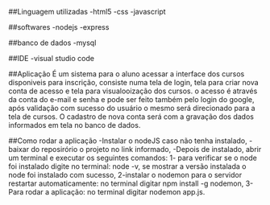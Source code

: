 ##Linguagem utilizadas
-html5
-css
-javascript

##softwares
-nodejs
-express

##banco de dados
-mysql

##IDE
-visual studio code

##Aplicação
É um sistema para o aluno acessar a interface dos cursos disponiveis para inscrição, consiste numa tela de login, tela para criar nova conta de acesso e tela
para visualooização dos cursos.
o acesso é através da conta do e-mail e senha e pode ser feito também pelo login do google, após validação com sucesso do usuário o mesmo será direcionado
para a tela de cursos.
O cadastro de nova conta será com a gravação dos dados informados em tela no banco de dados.

##Como rodar a aplicação
-Instalar o nodeJS caso não tenha instalado,
-baixar do reposirório o projeto no link informado,
-Depois de instalado, abrir um terminal e executar os seguintes comandos:
1- para verificar se o node foi instalado digite no terminal: node -v, se mostrar a versão instalada o node foi instalado com sucesso,
2-instalar o nodemon para o servidor restartar automaticamente: no terminal digitar npm install -g nodemon,
3-Para rodar a aplicação: no terminal digitar nodemon app.js.